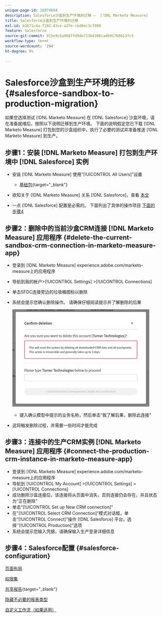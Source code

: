 ```yaml
---
unique-page-id: 18874694
description: Salesforce沙盒到生产环境的迁移 —  [!DNL Marketo Measure]
title: Salesforce沙盒到生产环境的迁移
exl-id: b2b71c4a-f192-43ce-a27e-cbd0ec3cf008
feature: Salesforce
source-git-commit: 915e9c5a968ffd9de713b4308cadb91768613fc5
workflow-type: tm+mt
source-wordcount: '294'
ht-degree: 0%

---
```


# Salesforce沙盒到生产环境的迁移 {#salesforce-sandbox-to-production-migration}

如果您选择测试 [!DNL Marketo Measure] 在 [!DNL Salesforce] 沙盒环境，请在准备就绪后，按照以下说明迁移到生产环境。 下面的说明假定您已下载 [!DNL Marketo Measure] 打包到您的沙盒组织中，执行了必要的测试并准备推送 [!DNL Marketo Measure] 到生产。

## 步骤1：安装 [!DNL Marketo Measure] 打包到生产环境中 [!DNL Salesforce] 实例

* 安装 [!DNL Marketo Measure] 使用&quot;[!UICONTROL All Users]”设置

   * [基础包](https://appexchange.salesforce.com/appxListingDetail?listingId=a0N3000000B3KLuEAN){target="_blank"}

* 欲知关于 [!DNL Marketo Measure] 关系 [!DNL Salesforce]，查看 [本文](/help/configuration-and-setup/marketo-measure-and-salesforce/how-marketo-measure-and-salesforce-interact.md)
* 一点 [!DNL Salesforce] 配置是必需的。 下面列出了具体的操作项目 [下面的步骤4](#salesforce-configuration)

## 步骤2：删除中的当前沙盒CRM连接 [!DNL Marketo Measure] 应用程序 {#delete-the-current-sandbox-crm-connection-in-marketo-measure-app}

* 登录到 [!DNL Marketo Measure] experience.adobe.com/marketo-measure上的应用程序
* 导航到我的帐户>[!UICONTROL Settings] >[!UICONTROL Connections]
* 单击SFDC连接旁边的垃圾桶图标以删除
* 系统会提示您确认删除操作。 请确保仔细阅读提示并了解删除的后果

  ![](assets/salesforce-sandbox-to-production-migration-1.png)

   * 键入确认模型中提示的业务名称，然后单击“我了解后果，删除此连接”
* 这将触发删除过程，并需要一些时间才能完成

## 步骤3：连接中的生产CRM实例 [!DNL Marketo Measure] 应用程序 {#connect-the-production-crm-instance-in-marketo-measure-app}

* 登录到 [!DNL Marketo Measure] experience.adobe.com/marketo-measure上的应用程序
* 导航到 [!UICONTROL My Account] >[!UICONTROL Settings] > [!UICONTROL Connections]
* 成功删除沙盒连接后，该连接将从页面中消失，否则连接仍会存在，并且状态为“正在删除”
* 单击“[!UICONTROL Set up New CRM connection]&quot;
* 在&quot;[!UICONTROL Select CRM Connection]”模式对话框，单击“[!UICONTROL Connect]”操作 [!DNL Salesforce] 平台，选择&#39;&#39;[!UICONTROL Production]”选项
* 系统会提示您输入凭据，请确保输入生产登录详细信息

## 步骤4：Salesforce配置 {#salesforce-configuration}

[页面布局](/help/configuration-and-setup/marketo-measure-and-salesforce/page-layout-instructions.md)

[权限集](/help/configuration-and-setup/marketo-measure-and-salesforce/marketo-measure-permission-sets.md)

[共享报告](https://help.salesforce.com/s/articleView?language=en_US&amp;id=analytics_share_folder.htm&amp;type=0){target="_blank"}

[隐藏不必要的报表类型](/help/configuration-and-setup/marketo-measure-and-salesforce/hiding-unnecessary-report-types.md)

[自定义工作流（如果适用）](/help/advanced-marketo-measure-features/custom-revenue-amount/using-a-custom-revenue-amount-field.md)
